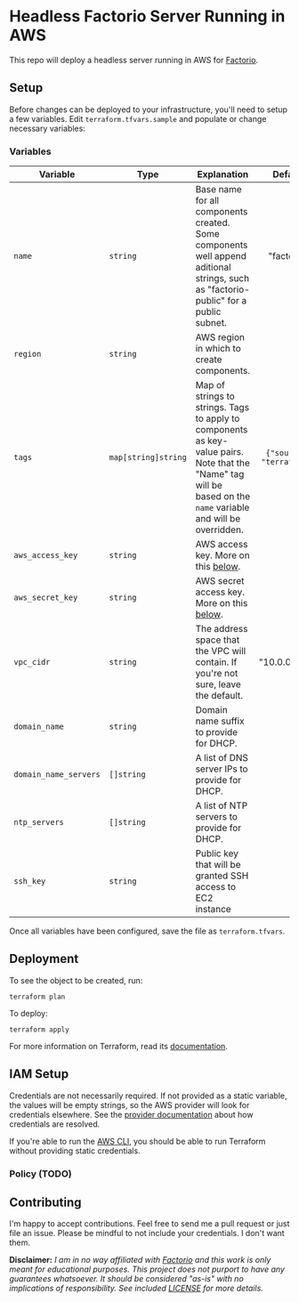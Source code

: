 # Headless Factorio Server Running in AWS

This repo will deploy a headless server running in AWS for [Factorio][factorio].

## Setup

Before changes can be deployed to your infrastructure, you'll need to setup a few variables. Edit `terraform.tfvars.sample` and populate or change necessary variables:

### Variables

| Variable | Type | Explanation | Default | Required |
|----------|------|-------------|:-------:|:--------:|
| `name` | `string` | Base name for all components created. Some components well append aditional strings, such as "factorio-public" for a public subnet. | "factorio" | yes | 
| `region` | `string` | AWS region in which to create components. |  | yes |
| `tags` | `map[string]string` | Map of strings to strings. Tags to apply to components as key-value pairs. Note that the "Name" tag will be based on the `name` variable and will be overridden. | `{"source": "terraform"}` | yes |
| `aws_access_key` | `string` | AWS access key. More on this [below](#iam-setup). |  | No |
| `aws_secret_key` | `string` | AWS secret access key. More on this [below](#iam-setup). |  | No |
| `vpc_cidr` | `string` | The address space that the VPC will contain. If you're not sure, leave the default. | "10.0.0.0/16" | Yes |
| `domain_name` | `string` | Domain name suffix to provide for DHCP. |  | No |
| `domain_name_servers` | `[]string` | A list of DNS server IPs to provide for DHCP. |  | No |
| `ntp_servers` | `[]string` | A list of NTP servers to provide for DHCP. |  | No |
| `ssh_key` | `string` | Public key that will be granted SSH access to EC2 instance |  | Yes |

Once all variables have been configured, save the file as `terraform.tfvars`.

## Deployment

To see the object to be created, run:

```
terraform plan
```

To deploy:

```
terraform apply
```

For more information on Terraform, read its [documentation][terraform].

## IAM Setup

Credentials are not necessarily required. If not provided as a static variable, the values will be empty strings, so the AWS provider will look for credentials elsewhere. See the [provider documentation][aws provider] about how credentials are resolved.

If you're able to run the [AWS CLI][aws cli], you should be able to run Terraform without providing static credentials.

### Policy (TODO)

## Contributing

I'm happy to accept contributions. Feel free to send me a pull request or just file an issue. Please be mindful to not include your credentials. I don't want them.

**Disclaimer:** *I am in no way affiliated with [Factorio][factorio] and this work is only meant for educational purposes. This project does not purport to have any guarantees whatsoever. It should be considered "as-is" with no implications of responsibility. See included [LICENSE][license] for more details.*

[factorio]: https://www.factorio.com/
[terraform]: https://www.terraform.io/
[license]: ../blob/master/LICENSE
[aws provider]: https://www.terraform.io/docs/providers/aws/
[aws cli]: https://aws.amazon.com/cli/